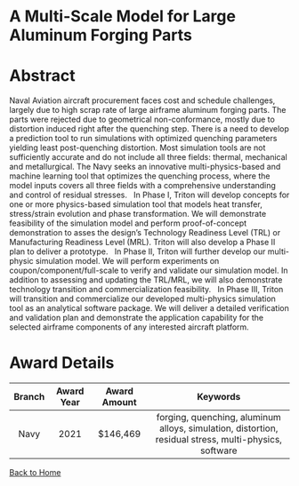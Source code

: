 
A Multi-Scale Model for Large Aluminum Forging Parts
====================================================

# Abstract


Naval Aviation aircraft procurement faces cost and schedule challenges, largely due to high scrap rate of large airframe aluminum forging parts. The parts were rejected due to geometrical non-conformance, mostly due to distortion induced right after the quenching step. There is a need to develop a prediction tool to run simulations with optimized quenching parameters yielding least post-quenching distortion. Most simulation tools are not sufficiently accurate and do not include all three fields: thermal, mechanical and metallurgical. The Navy seeks an innovative multi-physics-based and machine learning tool that optimizes the quenching process, where the model inputs covers all three fields with a comprehensive understanding and control of residual stresses.   In Phase I, Triton will develop concepts for one or more physics-based simulation tool that models heat transfer, stress/strain evolution and phase transformation. We will demonstrate feasibility of the simulation model and perform proof-of-concept demonstration to asses the design’s Technology Readiness Level (TRL) or Manufacturing Readiness Level (MRL). Triton will also develop a Phase II plan to deliver a prototype.   In Phase II, Triton will further develop our multi-physic simulation model. We will perform experiments on coupon/component/full-scale to verify and validate our simulation model. In addition to assessing and updating the TRL/MRL, we will also demonstrate technology transition and commercialization feasibility.   In Phase III, Triton will transition and commercialize our developed multi-physics simulation tool as an analytical software package. We will deliver a detailed verification and validation plan and demonstrate the application capability for the selected airframe components of any interested aircraft platform.  

# Award Details

|Branch|Award Year|Award Amount|Keywords|
| :---: | :---: | :---: | :---: |
|Navy|2021|$146,469|forging, quenching, aluminum alloys, simulation, distortion, residual stress, multi-physics, software|
  
  


[Back to Home](https://github.com/chrischow/dod_sbir_awards/JH/#2195)